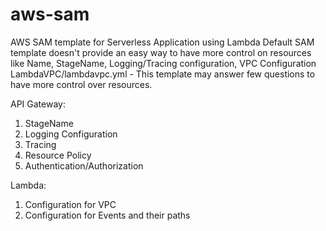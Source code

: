 # aws-sam
AWS SAM template for Serverless Application using Lambda
Default SAM template doesn't provide an easy way to have more control on resources like Name, StageName, Logging/Tracing configuration, VPC Configuration
LambdaVPC/lambdavpc.yml - This template may answer few questions to have more control over resources.

API Gateway:
1. StageName
2. Logging Configuration
3. Tracing
4. Resource Policy
5. Authentication/Authorization

Lambda:
1. Configuration for VPC
2. Configuration for Events and their paths
